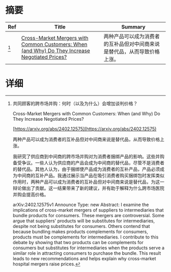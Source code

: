 # 摘要

| Ref | Title | Summary |
| --- | --- | --- |
| [^1] | [Cross-Market Mergers with Common Customers: When (and Why) Do They Increase Negotiated Prices?](https://arxiv.org/abs/2402.12575) | 两种产品可以成为消费者的互补品但对中间商来说是替代品，从而导致价格上涨。 |

# 详细

[^1]: 共同顾客的跨市场并购：何时（以及为什么）会增加谈判价格？

    Cross-Market Mergers with Common Customers: When (and Why) Do They Increase Negotiated Prices?

    [https://arxiv.org/abs/2402.12575](https://arxiv.org/abs/2402.12575)

    两种产品可以成为消费者的互补品但对中间商来说是替代品，从而导致价格上涨。

    

    我研究了供应商到中间商的跨市场并购对为消费者捆绑产品的影响。这些并购备受争议。一些人认为供应商的产品会成为中间商的替代品，尽管不是消费者的替代品。其他人认为，由于捆绑使产品成为消费者的互补产品，产品必须成为中间商的互补产品。我通过展示当产品在吸引消费者购买捆绑包时发挥类似作用时，两种产品可以成为消费者的互补品但对中间商来说是替代品，为这一辩论做出了贡献。这一结果带来了新的建议，并有助于解释为什么跨市场医院并购会提高价格。

    arXiv:2402.12575v1 Announce Type: new  Abstract: I examine the implications of cross-market mergers of suppliers to intermediaries that bundle products for consumers. These mergers are controversial. Some argue that suppliers' products will be substitutes for intermediaries, despite not being substitutes for consumers. Others contend that because bundling makes products complements for consumers, products must be complements for intermediaries. I contribute to this debate by showing that two products can be complements for consumers but substitutes for intermediaries when the products serve a similar role in attracting consumers to purchase the bundle. This result leads to new recommendations and helps explain why cross-market hospital mergers raise prices.
    

